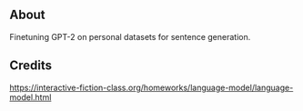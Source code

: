 ## About
Finetuning GPT-2 on personal datasets for sentence generation.


## Credits
https://interactive-fiction-class.org/homeworks/language-model/language-model.html
